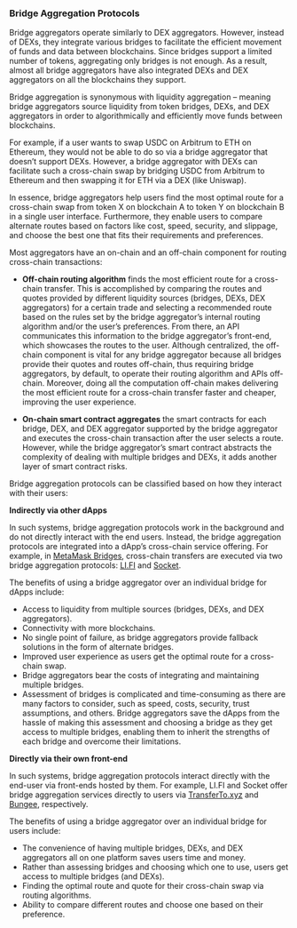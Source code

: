 ### Bridge Aggregation Protocols
Bridge aggregators operate similarly to DEX aggregators. However, instead of DEXs, they integrate various bridges to facilitate the efficient movement of funds and data between blockchains. Since bridges support a limited number of tokens, aggregating only bridges is not enough. As a result, almost all bridge aggregators have also integrated DEXs and DEX aggregators on all the blockchains they support. 

Bridge aggregation is synonymous with liquidity aggregation – meaning bridge aggregators source liquidity from token bridges, DEXs, and DEX aggregators in order to algorithmically and efficiently move funds between blockchains. 

For example, if a user wants to swap USDC on Arbitrum to ETH on Ethereum, they would not be able to do so via a bridge aggregator that doesn’t support DEXs. However, a bridge aggregator with DEXs can facilitate such a cross-chain swap by bridging USDC from Arbitrum to Ethereum and then swapping it for ETH via a DEX (like Uniswap). 

In essence, bridge aggregators help users find the most optimal route for a cross-chain swap from token X on blockchain A to token Y on blockchain B in a single user interface. Furthermore, they enable users to compare alternate routes based on factors like cost, speed, security, and slippage, and choose the best one that fits their requirements and preferences. 

Most aggregators have an on-chain and an off-chain component for routing cross-chain transactions:

* **Off-chain routing algorithm** finds the most efficient route for a cross-chain transfer. This is accomplished by comparing the routes and quotes provided by different liquidity sources (bridges, DEXs, DEX aggregators) for a certain trade and selecting a recommended route based on the rules set by the bridge aggregator’s internal routing algorithm and/or the user’s preferences. From there, an API communicates this information to the bridge aggregator’s front-end, which showcases the routes to the user. Although centralized, the off-chain component is vital for any bridge aggregator because all bridges provide their quotes and routes off-chain, thus requiring bridge aggregators, by default, to operate their routing algorithm and APIs off-chain. Moreover, doing all the computation off-chain makes delivering the most efficient route for a cross-chain transfer faster and cheaper, improving the user experience.

* **On-chain smart contract aggregates** the smart contracts for each bridge, DEX, and DEX aggregator supported by the bridge aggregator and executes the cross-chain transaction after the user selects a route. However, while the bridge aggregator’s smart contract abstracts the complexity of dealing with multiple bridges and DEXs, it adds another layer of smart contract risks.

Bridge aggregation protocols can be classified based on how they interact with their users:

**Indirectly via other dApps**

In such systems, bridge aggregation protocols work in the background and do not directly interact with the end users. Instead, the bridge aggregation protocols are integrated into a dApp’s cross-chain service offering. For example, in [MetaMask Bridges](https://portfolio.metamask.io/bridge), cross-chain transfers are executed via two bridge aggregation protocols: [LI.FI](https://li.fi/) and [Socket](https://socket.tech/).

The benefits of using a bridge aggregator over an individual bridge for dApps include:
* Access to liquidity from multiple sources (bridges, DEXs, and DEX aggregators).
* Connectivity with more blockchains.
* No single point of failure, as bridge aggregators provide fallback solutions in the form of alternate bridges.
* Improved user experience as users get the optimal route for a cross-chain swap.
* Bridge aggregators bear the costs of integrating and maintaining multiple bridges.
* Assessment of bridges is complicated and time-consuming as there are many factors to consider, such as speed, costs, security, trust assumptions, and others. Bridge aggregators save the dApps from the hassle of making this assessment and choosing a bridge as they get access to multiple bridges, enabling them to inherit the strengths of each bridge and overcome their limitations.

**Directly via their own front-end**

In such systems, bridge aggregation protocols interact directly with the end-user via front-ends hosted by them. For example, LI.FI and Socket offer bridge aggregation services directly to users via [TransferTo.xyz](https://transferto.xyz/swap) and [Bungee](https://bungee.exchange/), respectively.

The benefits of using a bridge aggregator over an individual bridge for users include:
* The convenience of having multiple bridges, DEXs, and DEX aggregators all on one platform saves users time and money.
* Rather than assessing bridges and choosing which one to use, users get access to multiple bridges (and DEXs).
* Finding the optimal route and quote for their cross-chain swap via routing algorithms.
* Ability to compare different routes and choose one based on their preference.
